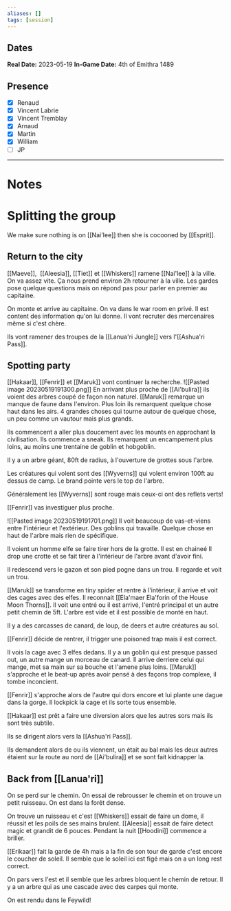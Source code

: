 ```yaml
---
aliases: []
tags: [session]
---
```

## Dates
**Real Date:** 2023-05-19
**In-Game Date:** 4th of Emithra 1489

## Presence
- [x] Renaud
- [x] Vincent Labrie
- [x] Vincent Tremblay
- [x] Arnaud 
- [x] Martin
- [x] William
- [ ] JP

---
# Notes
# Splitting the group
We make sure nothing is on [[Nai'lee]] then she is cocooned by [[Esprit]].

## Return to the city
[[Maeve]],  [[Aleesia]], [[Tiet]] et [[Whiskers]] ramene [[Nai'lee]] à la ville. On va assez vite. Ça nous prend environ 2h retourner à la ville. Les gardes pose quelque questions mais on répond pas pour parler en premier au capitaine. 

On monte et arrive au capitaine. On va dans le war room en privé. Il est content des information qu'on lui donne. Il vont recruter des mercenaires même si c'est chère. 

Ils vont ramener des troupes de la [[Lanua'ri Jungle]] vers l'[[Ashua'ri Pass]]. 

## Spotting party 
[[Hakaar]], [[Fenrir]] et [[Maruk]] vont continuer la recherche. ![[Pasted image 20230519191300.png]]
En arrivant plus proche de [[Ai'bulira]] ils voient des arbres coupé de façon non naturel. [[Maruk]] remarque un manque de faune dans l'environ. Plus loin ils remarquent quelque chose haut dans les airs. 4 grandes choses qui tourne autour de quelque chose, un peu comme un vautour mais plus grands.

Ils commencent a aller plus doucement avec les mounts en approchant la civilisation. Ils commence a sneak. Ils remarquent un encampement plus loins, au moins une trentaine de goblin et hobgoblin. 

Il y a un arbre géant, 80ft de radius, à l'ouverture de grottes sous l'arbre. 

Les créatures qui volent sont des [[Wyverns]] qui volent environ 100ft au dessus de camp. Le brand pointe vers le top de l'arbre. 

Généralement les [[Wyverns]] sont rouge mais ceux-ci ont des reflets verts!

[[Fenrir]] vas investiguer plus proche. 

![[Pasted image 20230519191701.png]]
Il voit beaucoup de vas-et-viens entre l'intérieur et l'extérieur. Des goblins qui travaille. Quelque chose en haut de l'arbre mais rien de spécifique. 

Il voient un homme elfe se faire tirer hors de la grotte. Il est en chaineé Il drop une crotte et se fait tirer à l'intérieur de l'arbre avant d'avoir fini.

Il redescend vers le gazon et son pied pogne dans un trou. Il regarde et voit un trou. 

[[Maruk]] se transforme en tiny spider et rentre à l'intérieur, il arrive et voit des cages avec des elfes. Il reconnait [[Ela'maer Ela'forin of the House Moon Thorns]]. Il voit une entré ou il est arrivé, l'entré principal et un autre petit chemin de 5ft. L'arbre est vide et il est possible de monté en haut.

Il y a des carcasses de canard, de loup, de deers et autre créatures au sol. 

[[Fenrir]] décide de rentrer, il trigger une poisoned trap mais il est correct.

Il vois la cage avec 3 elfes dedans. Il y a un goblin qui est presque passed out, un autre mange un morceau de canard. Il arrive derriere celui qui mange, met sa main sur sa bouche et l'amene plus loins. [[Maruk]] s'approche et le beat-up après avoir pensé à des façons trop complexe, il tombe inconcient. 

[[Fenrir]] s'approche alors de l'autre qui dors encore et lui plante une dague dans la gorge. Il lockpick la cage et ils sorte tous ensemble.

[[Hakaar]] est prêt a faire une diversion alors que les autres sors mais ils sont très subtile.

Ils se dirigent alors vers la [[Ashua'ri Pass]]. 

Ils demandent alors de ou ils viennent, un était au bal mais les deux autres étaient sur la route au nord de [[Ai'bulira]] et se sont fait kidnapper la.


## Back from [[Lanua'ri]]
On se perd sur le chemin. On essai de rebrousser le chemin et on trouve un petit ruisseau. On est dans la forêt dense. 

On trouve un ruisseau et c'est [[Whiskers]] essait de faire un dome, il réussit et les poils de ses mains brulent. [[Aleesia]] essait de faire detect magic et grandit de 6 pouces. Pendant la nuit [[Hoodini]] commence a briller.

[[Erikaar]] fait la garde de 4h mais a la fin de son tour de garde c'est encore le coucher de soleil. Il semble que le soleil ici est figé mais on a un long rest correct.

On pars vers l'est et il semble que les arbres bloquent le chemin de retour. Il y a un arbre qui as une cascade avec des carpes qui monte.

On est rendu dans le Feywild!